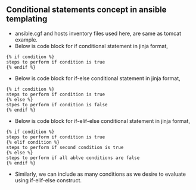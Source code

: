 ## Conditional statements concept in ansible templating

- ansible.cgf and hosts inventory files used here, are same as tomcat example.
- Below is code block for if conditional statement in jinja format,

```
{% if condition %}
steps to perform if condition is true
{% endif %}
```

- Below is code block for if-else conditional statement in jinja format,

```
{% if condition %}
steps to perform if condition is true
{% else %}
stpes to perform if condition is false
{% endif %}
```

- Below is code block for if-elif-else conditional statement in jinja format,

```
{% if condition %}
steps to perform if condition is true
{% elif condition %}
steps to perform if second condition is true
{% else %}
steps to perform if all ablve conditions are false
{% endif %}
```

- Similarly, we can include as many conditions as we desire to evaluate using if-elif-else construct.

